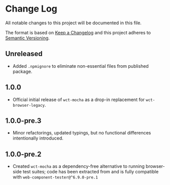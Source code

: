 # Change Log

All notable changes to this project will be documented in this file.

The format is based on [Keep a Changelog](http://keepachangelog.com/)
and this project adheres to [Semantic Versioning](http://semver.org/).

## Unreleased
* Added `.npmignore` to eliminate non-essential files from published package.
<!-- Add new, unreleased changes here. -->

## 1.0.0
* Official initial release of `wct-mocha` as a drop-in replacement for `wct-browser-legacy`.

## 1.0.0-pre.3
* Minor refactorings, updated typings, but no functional differences intentionally introduced.

## 1.0.0-pre.2
* Created `wct-mocha` as a dependency-free alternative to running browser-side test suites; code has been extracted from and is fully compatible with `web-component-tester@^6.9.0-pre.1`
